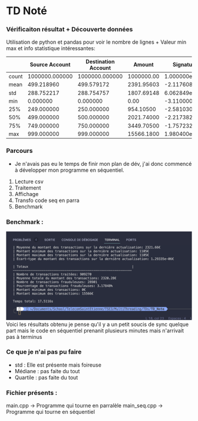 # TD Noté

### Vérificaiton résultat + Découverte données

Utilisation de python et pandas pour voir le nombre de lignes + Valeur min max et info statistique intéressantes:

|       | Source Account | Destination Account | Amount     | Signature     |
| ----- | -------------- | ------------------- | ---------- | ------------- |
| count | 1000000.000000 | 1000000.000000      | 1000000.00 | 1.000000e+06  |
| mean  | 499.218960     | 499.579172          | 2391.95603 | -2.117608e+06 |
| std   | 288.752217     | 288.754757          | 1807.69148 | 6.062849e+05  |
| min   | 0.000000       | 0.000000            | 0.00       | -3.110000e+06 |
| 25%   | 249.000000     | 250.000000          | 954.10500  | -2.581030e+06 |
| 50%   | 499.000000     | 500.000000          | 2021.74000 | -2.217382e+06 |
| 75%   | 749.000000     | 750.000000          | 3449.70500 | -1.757232e+06 |
| max   | 999.000000     | 999.000000          | 15566.1800 | 1.980400e+06  |

### Parcours

- Je n'avais pas eu le temps de finir mon plan de dév, j'ai donc commencé à développer mon programme en séquentiel.

1. Lecture csv
2. Traitement
3. Affichage
4. Transfo code seq en parra
5. Benchmark

### Benchmark :

<img src="./benchParra.png"></img>
Voici les résultats obtenu je pense qu'il y a un petit soucis de sync quelque part
mais le code en séquentiel prenanit plusieurs minutes mais n'arrivait pas à terminus

### Ce que je n'ai pas pu faire

- std : Elle est présente mais foireuse
- Médiane : pas faite du tout
- Quartile : pas faite du tout

### Fichier présents :

main.cpp -> Programme qui tourne en parralèle
main_seq.cpp -> Programme qui tourne en séquentiel
